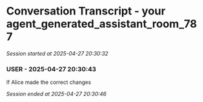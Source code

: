 # Conversation Transcript - your agent_generated_assistant_room_787

*Session started at 2025-04-27 20:30:32*

### USER - 2025-04-27 20:30:43

If Alice made the correct changes

*Session ended at 2025-04-27 20:30:46*
